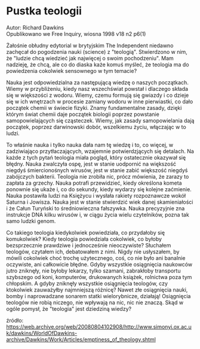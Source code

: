 # Pustka teologii
Autor: Richard Dawkins<br>
Opublikowano we Free Inquiry, wiosna 1998 v18 n2 p6(1)

Żałośnie obłudny edytorial w brytyjskim The Independent niedawno zachęcał do pogodzenia nauki (science) z "teologią". Stwierdzono w nim, że "ludzie chcą wiedzieć jak najwięcej o swoim pochodzeniu". Mam nadzieję, że chcą, ale co do diaska każe komuś myśleć, że teologia ma do powiedzenia cokolwiek sensownego w tym temacie?

Nauka jest odpowiedzialna za następującą wiedzę o naszych początkach. Wiemy w przybliżeniu, kiedy nasz wszechświat powstał i dlaczego składa się w większości z wodoru. Wiemy, czemu formują się gwiazdy i co dzieje się w ich wnętrzach w procesie zamiany wodoru w inne pierwiastki, co dało początek chemii w świecie fizyki. Znamy fundamentalne zasady, dzięki którym świat chemii daje początek biologii poprzez powstanie samopowielających się cząsteczek. Wiemy, jak zasady samopowielania dają początek, poprzez darwinowski dobór, wszelkiemu życiu, włączając w to ludzi.

To właśnie nauka i tylko nauka dała nam tę wiedzę i to, co więcej, w zadziwiająco przytłaczających, wzajemnie potwierdzjących się detalach. Na każde z tych pytań teologia miała pogląd, który ostatecznie okazywał się błędny. Nauka zwalczyła ospę, jest w stanie uodpornić na większość niegdyś śmiercionośnych wirusów, jest w stanie zabić większość niegdyś zabójczych bakterii. Teologia nie zrobiła nic, prócz mówienia, że zarazy to zapłata za grzechy. Nauka potrafi przewidzieć, kiedy określona kometa ponownie się ukaże i, co do sekundy, kiedy wydarzy się kolejne zaćmienie. Nauka postawiła ludzi na Księżycu i wysłała rakiety rozpoznawcze wokół Saturna i Jowisza. Nauka jest w stanie stwierdzić wiek danej skamieniałości i że Całun Turyński to średniowieczna fałszywka. Nauka precyzyjnie zna instrukcje DNA kilku wirusów i, w ciągu życia wielu czytelników, pozna tak samo ludzki genom.

Co takiego teologia kiedykolwiek powiedziała, co przydałoby się komukolwiek? Kiedy teologia powiedziała cokolwiek, co byłoby bezsprzecznie prawdziwe i jednocześnie nieoczywiste? Słuchałem teologów, czytałem ich, debatowałem z nimi. Nigdy nie usłyszałem, by mówili cokolwiek choć trochę użytecznego, coś, co nie było ani banalnie oczywiste, ani całkowicie błędne. Gdyby wszystkie osiągnięcia naukowców jutro zniknęły, nie byłoby lekarzy, tylko szamani, zabrakłoby transportu szybszego od koni, komputerów, drukowanych książek, rolnictwa poza tym chłopskim. A gdyby zniknęły wszystkie osiągnięcia teologów, czy ktokolwiek zauważyłby najmniejszą różnicę? Nawet złe osiągnięcia nauki, bomby i naprowadzane sonarem statki wielorybnicze, działają! Osiągnięcia teologów nie robią niczego, nie wpływają na nic, nic nie znaczą. Skąd w ogóle pomysł, że "teologia" jest dziedziną wiedzy?

źródło: <https://web.archive.org/web/20080804102908/http://www.simonyi.ox.ac.uk/dawkins/WorldOfDawkins-archive/Dawkins/Work/Articles/emptiness_of_theology.shtml>
